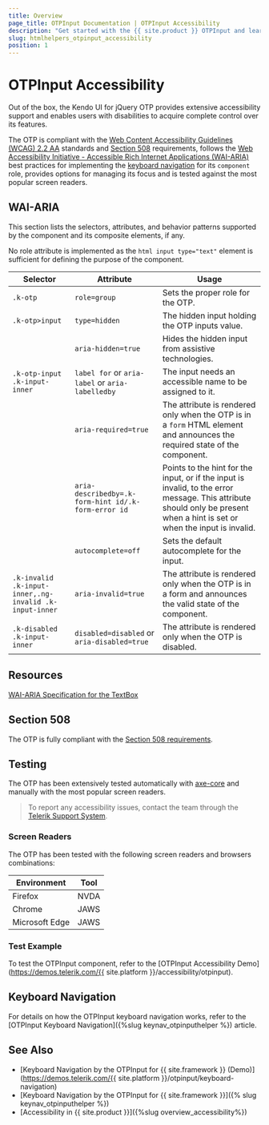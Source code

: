 ```yaml
---
title: Overview
page_title: OTPInput Documentation | OTPInput Accessibility
description: "Get started with the {{ site.product }} OTPInput and learn about its accessibility support for WAI-ARIA, Section 508, and WCAG 2.2."
slug: htmlhelpers_otpinput_accessibility
position: 1
---
```


# OTPInput Accessibility





Out of the box, the Kendo UI for jQuery OTP provides extensive accessibility support and enables users with disabilities to acquire complete control over its features.


The OTP is compliant with the [Web Content Accessibility Guidelines (WCAG) 2.2 AA](https://www.w3.org/TR/WCAG22/) standards and [Section 508](https://www.section508.gov/) requirements, follows the [Web Accessibility Initiative - Accessible Rich Internet Applications (WAI-ARIA)](https://www.w3.org/WAI/ARIA/apg/) best practices for implementing the [keyboard navigation](#keyboard-navigation) for its `component` role, provides options for managing its focus and is tested against the most popular screen readers.

## WAI-ARIA


This section lists the selectors, attributes, and behavior patterns supported by the component and its composite elements, if any.


No role attribute is implemented as the `html input type="text"` element is sufficient for defining the purpose of the component.

| Selector | Attribute | Usage |
| -------- | --------- | ----- |
| `.k-otp` | `role=group` | Sets the proper role for the OTP. |
| `.k-otp>input` | `type=hidden` | The hidden input holding the OTP inputs value. |
|  | `aria-hidden=true` | Hides the hidden input from assistive technologies. |
| `.k-otp-input .k-input-inner` | `label for` or `aria-label` or `aria-labelledby` | The input needs an accessible name to be assigned to it. |
|  | `aria-required=true` | The attribute is rendered only when the OTP is in a `form` HTML element and announces the required state of the component. |
|  | `aria-describedby=.k-form-hint id/.k-form-error id` | Points to the hint for the input, or if the input is invalid, to the error message. This attribute should only be present when a hint is set or when the input is invalid. |
|  | `autocomplete=off` | Sets the default autocomplete for the input. |
| `.k-invalid .k-input-inner,.ng-invalid .k-input-inner` | `aria-invalid=true` | The attribute is rendered only when the OTP is in a form and announces the valid state of the component. |
| `.k-disabled .k-input-inner` | `disabled=disabled` or `aria-disabled=true` | The attribute is rendered only when the OTP is disabled. |

## Resources

[WAI-ARIA Specification for the TextBox](https://www.w3.org/TR/wai-aria-1.2/#textbox)

## Section 508


The OTP is fully compliant with the [Section 508 requirements](http://www.section508.gov/).

## Testing


The OTP has been extensively tested automatically with [axe-core](https://github.com/dequelabs/axe-core) and manually with the most popular screen readers.

> To report any accessibility issues, contact the team through the [Telerik Support System](https://www.telerik.com/account/support-center).

### Screen Readers


The OTP has been tested with the following screen readers and browsers combinations:

| Environment | Tool |
| ----------- | ---- |
| Firefox | NVDA |
| Chrome | JAWS |
| Microsoft Edge | JAWS |



### Test Example
To test the OTPInput component, refer to the [OTPInput Accessibility Demo](https://demos.telerik.com/{{ site.platform }}/accessibility/otpinput).
## Keyboard Navigation
For details on how the OTPInput keyboard navigation works, refer to the [OTPInput Keyboard Navigation]({%slug keynav_otpinputhelper %}) article.
## See Also
* [Keyboard Navigation by the OTPInput for {{ site.framework }} (Demo)](https://demos.telerik.com/{{ site.platform }}/otpinput/keyboard-navigation)
* [Keyboard Navigation by the OTPInput for {{ site.framework }}]({% slug keynav_otpinputhelper %})
* [Accessibility in {{ site.product }}]({%slug overview_accessibility%})